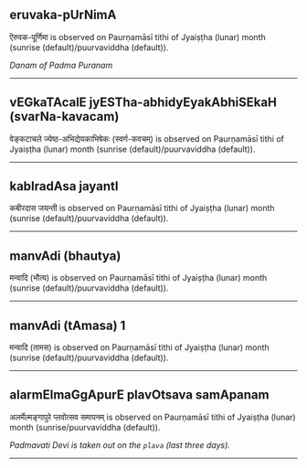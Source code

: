 ## eruvaka-pUrNimA
ऎरुवक-पूर्णिमा is observed on Paurṇamāsī tithi of Jyaiṣṭha (lunar) month (sunrise (default)/puurvaviddha (default)).

_Danam of Padma Puranam_

---
## vEGkaTAcalE jyESTha-abhidyEyakAbhiSEkaH (svarNa-kavacam)
वेङ्कटाचले ज्येष्ठ-अभिद्येयकाभिषेकः (स्वर्ण-कवचम्) is observed on Paurṇamāsī tithi of Jyaiṣṭha (lunar) month (sunrise (default)/puurvaviddha (default)).



---
## kabIradAsa jayantI
कबीरदास जयन्ती is observed on Paurṇamāsī tithi of Jyaiṣṭha (lunar) month (sunrise (default)/puurvaviddha (default)).



---
## manvAdi (bhautya)
मन्वादि (भौत्य) is observed on Paurṇamāsī tithi of Jyaiṣṭha (lunar) month (sunrise (default)/puurvaviddha (default)).



---
## manvAdi (tAmasa) 1
मन्वादि (तामस) is observed on Paurṇamāsī tithi of Jyaiṣṭha (lunar) month (sunrise (default)/puurvaviddha (default)).



---
## alarmElmaGgApurE plavOtsava samApanam
अलर्मेल्मङ्गापुरे प्लवोत्सव समापनम् is observed on Paurṇamāsī tithi of Jyaiṣṭha (lunar) month (sunrise/puurvaviddha (default)).

_Padmavati Devi is taken out on the `plava` (last three days)._

---
